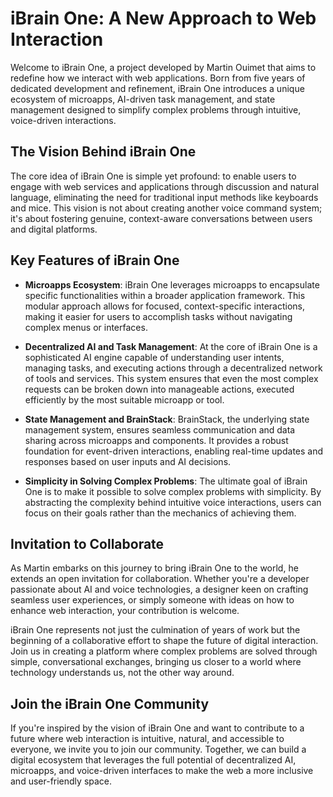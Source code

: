 # iBrain One: A New Approach to Web Interaction

Welcome to iBrain One, a project developed by Martin Ouimet that aims to redefine how we interact with web applications. Born from five years of dedicated development and refinement, iBrain One introduces a unique ecosystem of microapps, AI-driven task management, and state management designed to simplify complex problems through intuitive, voice-driven interactions.

## The Vision Behind iBrain One

The core idea of iBrain One is simple yet profound: to enable users to engage with web services and applications through discussion and natural language, eliminating the need for traditional input methods like keyboards and mice. This vision is not about creating another voice command system; it's about fostering genuine, context-aware conversations between users and digital platforms.

## Key Features of iBrain One

- **Microapps Ecosystem**: iBrain One leverages microapps to encapsulate specific functionalities within a broader application framework. This modular approach allows for focused, context-specific interactions, making it easier for users to accomplish tasks without navigating complex menus or interfaces.

- **Decentralized AI and Task Management**: At the core of iBrain One is a sophisticated AI engine capable of understanding user intents, managing tasks, and executing actions through a decentralized network of tools and services. This system ensures that even the most complex requests can be broken down into manageable actions, executed efficiently by the most suitable microapp or tool.

- **State Management and BrainStack**: BrainStack, the underlying state management system, ensures seamless communication and data sharing across microapps and components. It provides a robust foundation for event-driven interactions, enabling real-time updates and responses based on user inputs and AI decisions.

- **Simplicity in Solving Complex Problems**: The ultimate goal of iBrain One is to make it possible to solve complex problems with simplicity. By abstracting the complexity behind intuitive voice interactions, users can focus on their goals rather than the mechanics of achieving them.

## Invitation to Collaborate

As Martin embarks on this journey to bring iBrain One to the world, he extends an open invitation for collaboration. Whether you're a developer passionate about AI and voice technologies, a designer keen on crafting seamless user experiences, or simply someone with ideas on how to enhance web interaction, your contribution is welcome.

iBrain One represents not just the culmination of years of work but the beginning of a collaborative effort to shape the future of digital interaction. Join us in creating a platform where complex problems are solved through simple, conversational exchanges, bringing us closer to a world where technology understands us, not the other way around.

## Join the iBrain One Community

If you're inspired by the vision of iBrain One and want to contribute to a future where web interaction is intuitive, natural, and accessible to everyone, we invite you to join our community. Together, we can build a digital ecosystem that leverages the full potential of decentralized AI, microapps, and voice-driven interfaces to make the web a more inclusive and user-friendly space.
